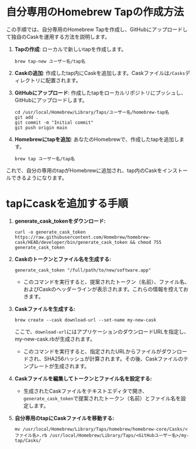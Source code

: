 # 自分専用のHomebrew Tapの作成方法

この手順では、自分専用のHomebrew Tapを作成し、GitHubにアップロードして独自のCaskを運用する方法を説明します。

1. **Tapの作成**:
   ローカルで新しいtapを作成します。
   ```
   brew tap-new ユーザー名/tap名
   ```

2. **Caskの追加**:
   作成したtap内にCaskを追加します。Caskファイルは`/Casks`ディレクトリに配置されます。

3. **GitHubにアップロード**:
   作成したtapをローカルリポジトリにプッシュし、GitHubにアップロードします。
   ```
   cd /usr/local/Homebrew/Library/Taps/ユーザー名/homebrew-tap名
   git add .
   git commit -m "Initial commit"
   git push origin main
   ```

4. **Homebrewにtapを追加**:
   あなたのHomebrewで、作成したtapを追加します。
   ```
   brew tap ユーザー名/tap名
   ```

これで、自分の専用のtapがHomebrewに追加され、tap内のCaskをインストールできるようになります。

# tapにcaskを追加する手順


1. **generate_cask_tokenをダウンロード:**
   ```
   curl -o generate_cask_token https://raw.githubusercontent.com/Homebrew/homebrew-cask/HEAD/developer/bin/generate_cask_token && chmod 755 generate_cask_token
   ```

2. **Caskのトークンとファイル名を生成する:**
   ```
   generate_cask_token "/full/path/to/new/software.app"
   ```

   - このコマンドを実行すると、提案されたトークン（名前）、ファイル名、およびCaskのヘッダーラインが表示されます。これらの情報を控えておきます。

3. **Caskファイルを生成する:**
   ```
   brew create --cask download-url --set-name my-new-cask
   ```
   ここで、`download-url`にはアプリケーションのダウンロードURLを指定し、my-new-cask.rbが生成されます。

   - このコマンドを実行すると、指定されたURLからファイルがダウンロードされ、SHA256ハッシュが計算されます。その後、Caskファイルのテンプレートが生成されます。

4. **Caskファイルを編集してトークンとファイル名を設定する:**
   - 生成されたCaskファイルをテキストエディタで開き、`generate_cask_token`で提案されたトークン（名前）とファイル名を設定します。

5. **自分専用のtapにCaskファイルを移動する:**
   ```
   mv /usr/local/Homebrew/Library/Taps/homebrew/homebrew-core/Casks/<ファイル名>.rb /usr/local/Homebrew/Library/Taps/<GitHubユーザー名>/my-tap/Casks/
   ```

